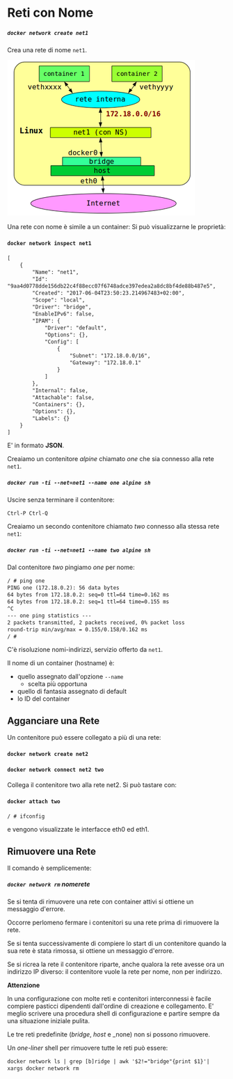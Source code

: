 # Reti con Nome

##### `docker network create net1`

Crea una rete di nome `net1`.

![namednet](../gitbook/images/namednet.png)

Una rete con nome è simile a un container: Si può visualizzarne le proprietà:

#### `docker network inspect net1`
``` 
[
    {
        "Name": "net1",
        "Id": "9aa4d0778dde156db22c4f88ecc07f6748adce397edea2a8dc8bf4de88b487e5",
        "Created": "2017-06-04T23:50:23.214967483+02:00",
        "Scope": "local",
        "Driver": "bridge",
        "EnableIPv6": false,
        "IPAM": {
            "Driver": "default",
            "Options": {},
            "Config": [
                {
                    "Subnet": "172.18.0.0/16",
                    "Gateway": "172.18.0.1"
                }
            ]
        },
        "Internal": false,
        "Attachable": false,
        "Containers": {},
        "Options": {},
        "Labels": {}
    }
]
```
E' in formato **JSON**.

Creaiamo un contenitore _alpine_ chiamato _one_ che sia connesso alla rete `net1`.

##### `docker run -ti --net=net1 --name one alpine sh`

Uscire senza terminare il contenitore:

```
Ctrl-P Ctrl-Q
```

Creaiamo un secondo contenitore chiamato _two_ connesso alla stessa rete `net1`:

##### `docker run -ti --net=net1 --name two alpine sh`

Dal contenitore _two_ pingiamo _one_ per nome:
```
/ # ping one
PING one (172.18.0.2): 56 data bytes
64 bytes from 172.18.0.2: seq=0 ttl=64 time=0.162 ms
64 bytes from 172.18.0.2: seq=1 ttl=64 time=0.155 ms
^C
--- one ping statistics ---
2 packets transmitted, 2 packets received, 0% packet loss
round-trip min/avg/max = 0.155/0.158/0.162 ms
/ #
```
C'è risoluzione nomi-indirizzi, servizio offerto da `net1`.

Il nome di un container (hostname) è:
* quello assegnato dall'opzione `--name`
    * scelta più opportuna
* quello di fantasia assegnato di default
* lo ID del container

## Agganciare una Rete

Un contenitore può essere collegato a più di una rete:

#### `docker network create net2`

#### `docker network connect net2 two`

Collega il contenitore two alla rete net2. Si può tastare con:

#### `docker attach two`
```
/ # ifconfig
```
e vengono visualizzate le interfacce eth0 ed eth1.

## Rimuovere una Rete

Il comando è semplicemente:

##### `docker network rm` _nomerete_

Se si tenta di rimuovere una rete con container attivi si ottiene un messaggio d'errore.

Occorre perlomeno fermare i contenitori su una rete prima di rimuovere la rete.

Se si tenta successivamente di compiere lo start di un contenitore quando la sua rete è stata rimossa, si ottiene un messaggio d'errore.

Se si ricrea la rete il contenitore riparte, anche qualora la rete avesse ora un indirizzo IP diverso: il contenitore vuole la rete per nome, non per indirizzo.

**Attenzione**

In una configurazione con molte reti e contenitori interconnessi è facile compiere pasticci dipendenti dall'ordine di creazione e collegamento.
E' meglio scrivere una procedura shell di configurazione e partire sempre da una situazione iniziale pulita.

Le tre reti predefinite (_bridge_, _host_ e _none) non si possono rimuovere.

Un _one-liner_ shell per rimuovere tutte le reti può essere:
```
docker network ls | grep [b]ridge | awk '$2!="bridge"{print $1}'| xargs docker network rm
```
